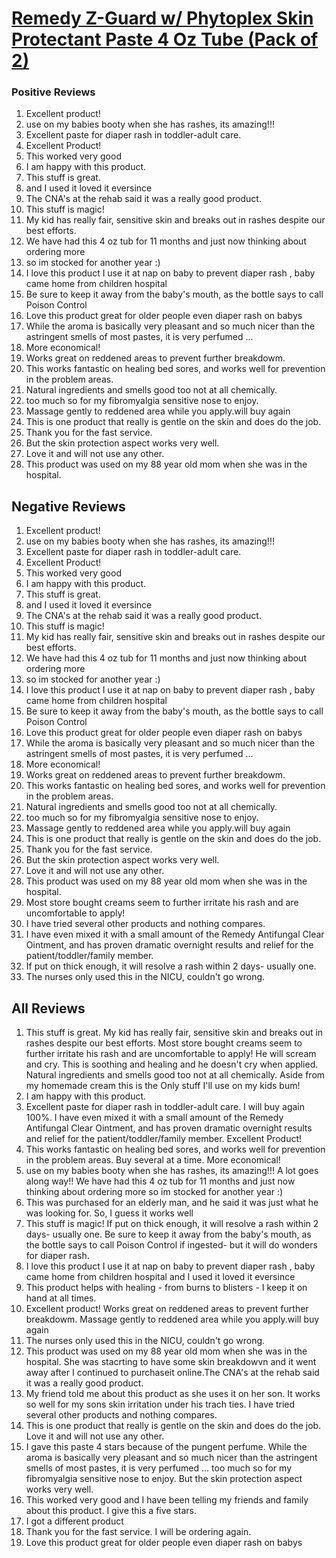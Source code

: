 # [Remedy Z-Guard w/ Phytoplex Skin Protectant Paste 4 Oz Tube (Pack of 2)](https://products.checkmycream.com/products/Remedy-Z-Guard-w-Phytoplex-Skin-Protectant-Paste-4-Oz-Tube-(Pack-of-2).html)

### Positive Reviews

<ol>
      <li>Excellent product!</li>
      <li>use on my babies booty when she has rashes, its amazing!!!</li>
      <li>Excellent paste for diaper rash in toddler-adult care.  </li>
      <li>Excellent Product!</li>
      <li>This worked very good</li>
      <li>I am happy with this product.</li>
      <li>This stuff is great.</li>
      <li>and I used it loved it eversince</li>
      <li>The CNA&#x27;s at the rehab said it was a really good product.</li>
      <li>This stuff is magic!</li>
      <li>My kid has really fair, sensitive skin and breaks out in rashes despite our best efforts.</li>
      <li>We have had this 4 oz tub for 11 months and just now thinking about ordering more</li>
      <li>so im stocked for another year :)</li>
      <li>I love this product I use it at nap on baby to prevent diaper rash , baby came home from children hospital</li>
      <li>Be sure to keep it away from the baby&#x27;s mouth, as the bottle says to call Poison Control</li>
      <li>Love this product great for older people even diaper rash on babys</li>
      <li>While the aroma is basically very pleasant and so much nicer than the astringent smells of most pastes, it is very perfumed ...</li>
      <li>More economical!</li>
      <li>Works great on reddened areas to prevent further breakdowm.</li>
      <li>This works fantastic on healing bed sores, and works well for prevention in the problem areas.  </li>
      <li>Natural ingredients and smells good too not at all chemically.</li>
      <li>too much so for my fibromyalgia sensitive nose to enjoy.  </li>
      <li>Massage gently to reddened area while you apply.will buy again</li>
      <li>This is one product that really is gentle on the skin and does do the job.</li>
      <li>Thank you for the fast service.  </li>
      <li>But the skin protection aspect works very well.</li>
      <li>Love it and will not use any other.</li>
      <li>This product was used on my 88 year old mom when she was in the hospital.</li>
</ol>


<h2>Negative Reviews</h2>
<ol>
<li> Excellent product!</li>
<li> use on my babies booty when she has rashes, its amazing!!!</li>
<li> Excellent paste for diaper rash in toddler-adult care.  </li>
<li> Excellent Product!</li>
<li> This worked very good</li>
<li> I am happy with this product.</li>
<li> This stuff is great.</li>
<li> and I used it loved it eversince</li>
<li> The CNA&#x27;s at the rehab said it was a really good product.</li>
<li> This stuff is magic!</li>
<li> My kid has really fair, sensitive skin and breaks out in rashes despite our best efforts.</li>
<li> We have had this 4 oz tub for 11 months and just now thinking about ordering more</li>
<li> so im stocked for another year :)</li>
<li> I love this product I use it at nap on baby to prevent diaper rash , baby came home from children hospital</li>
<li> Be sure to keep it away from the baby&#x27;s mouth, as the bottle says to call Poison Control</li>
<li> Love this product great for older people even diaper rash on babys</li>
<li> While the aroma is basically very pleasant and so much nicer than the astringent smells of most pastes, it is very perfumed ...</li>
<li> More economical!</li>
<li> Works great on reddened areas to prevent further breakdowm.</li>
<li> This works fantastic on healing bed sores, and works well for prevention in the problem areas.  </li>
<li> Natural ingredients and smells good too not at all chemically.</li>
<li> too much so for my fibromyalgia sensitive nose to enjoy.  </li>
<li> Massage gently to reddened area while you apply.will buy again</li>
<li> This is one product that really is gentle on the skin and does do the job.</li>
<li> Thank you for the fast service.  </li>
<li> But the skin protection aspect works very well.</li>
<li> Love it and will not use any other.</li>
<li> This product was used on my 88 year old mom when she was in the hospital.</li>
<li> Most store bought creams seem to further irritate his rash and are uncomfortable to apply!</li>
<li> I have tried several other products and nothing compares.</li>
<li> I have even mixed it with a small amount of the Remedy Antifungal Clear Ointment, and has proven dramatic overnight results and relief for the patient/toddler/family member.  </li>
<li> If put on thick enough, it will resolve a rash within 2 days- usually one.</li>
<li> The nurses only used this in the NICU, couldn&#x27;t go wrong.</li>
</ol>

<h2>All Reviews</h2>

<ol>
    <li> This stuff is great. My kid has really fair, sensitive skin and breaks out in rashes despite our best efforts. Most store bought creams seem to further irritate his rash and are uncomfortable to apply! He will scream and cry. This is soothing and healing and he doesn&#x27;t cry when applied. Natural ingredients and smells good too not at all chemically. Aside from my homemade cream this is the Only stuff I&#x27;ll use on my kids bum!</li>
    <li> I am happy with this product.</li>
    <li> Excellent paste for diaper rash in toddler-adult care.  I will buy again 100%.  I have even mixed it with a small amount of the Remedy Antifungal Clear Ointment, and has proven dramatic overnight results and relief for the patient/toddler/family member.  Excellent Product!</li>
    <li> This works fantastic on healing bed sores, and works well for prevention in the problem areas.  Buy several at a time. More economical!</li>
    <li> use on my babies booty when she has rashes, its amazing!!! A lot goes along way!! We have had this 4 oz tub for 11 months and just now thinking about ordering more so im stocked for another year :)</li>
    <li> This was purchased for an elderly man, and he said it was just what he was looking for.  So, I guess it works well</li>
    <li> This stuff is magic! If put on thick enough, it will resolve a rash within 2 days- usually one. Be sure to keep it away from the baby&#x27;s mouth, as the bottle says to call Poison Control if ingested- but it will do wonders for diaper rash.</li>
    <li> I love this product I use it at nap on baby to prevent diaper rash , baby came home from children hospital and I used it loved it eversince</li>
    <li> This product helps with healing - from burns to blisters - I keep it on hand at all times.</li>
    <li> Excellent product! Works great on reddened areas to prevent further breakdowm. Massage gently to reddened area while you apply.will buy again</li>
    <li> The nurses only used this in the NICU, couldn&#x27;t go wrong.</li>
    <li> This product was used on my 88 year old mom when she was in the hospital. She was stacrting to have some skin breakdowvn and it went away after I continued to purchaseit online.The CNA&#x27;s at the rehab said it was a really good product.</li>
    <li> My friend told me about this product as she uses it on her son. It works so well for my sons skin irritation under his trach ties. I have tried several other products and nothing compares.</li>
    <li> This is one product that really is gentle on the skin and does do the job. Love it and will not use any other.</li>
    <li> I gave this paste 4 stars because of the pungent perfume.  While the aroma is basically very pleasant and so much nicer than the astringent smells of most pastes, it is very perfumed ... too much so for my fibromyalgia sensitive nose to enjoy.  But the skin protection aspect works very well.</li>
    <li> This worked very good and I have been telling my friends and family about this product. I give this a five stars.</li>
    <li> I got a different product</li>
    <li> Thank you for the fast service.  I will be ordering again.</li>
    <li> Love this product great for older people even diaper rash on babys</li>
</ol>




